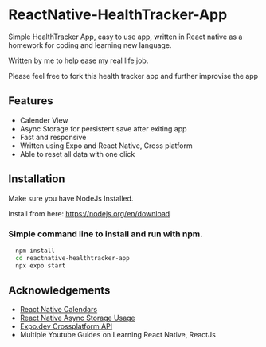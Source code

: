 
# ReactNative-HealthTracker-App

Simple HealthTracker App, easy to use app, written in React native as a homework for coding and learning new language.

Written by me to help ease my real life job.

Please feel free to fork this health tracker app and further improvise the app



## Features

- Calender View
- Async Storage for persistent save after exiting app
- Fast and responsive
- Written using Expo and React Native, Cross platform
- Able to reset all data with one click


## Installation

Make sure you have NodeJs Installed.

Install from here: https://nodejs.org/en/download

### Simple command line to install and run with npm. 

```bash
  npm install 
  cd reactnative-healthtracker-app
  npx expo start
```
    
## Acknowledgements

 - [React Native Calendars](https://wix.github.io/react-native-calendars/docs/Intro)
 - [React Native Async Storage Usage](https://reactnative.dev/docs/asyncstorage)
 - [Expo.dev Crossplatform API](https://docs.expo.dev/)
 - Multiple Youtube Guides on Learning React Native, ReactJs

